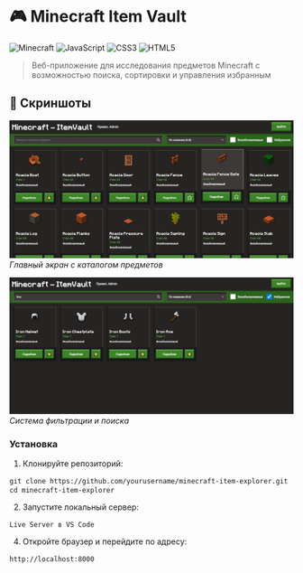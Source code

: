 # 🎮 Minecraft Item Vault

![Minecraft](https://img.shields.io/badge/Minecraft-API-green?style=for-the-badge&logo=minecraft)
![JavaScript](https://img.shields.io/badge/JavaScript-ES6+-yellow?style=for-the-badge&logo=javascript)
![CSS3](https://img.shields.io/badge/CSS3-Styling-blue?style=for-the-badge&logo=css3)
![HTML5](https://img.shields.io/badge/HTML5-Structure-orange?style=for-the-badge&logo=html5)

> Веб-приложение для исследования предметов Minecraft с возможностью поиска, сортировки и управления избранным

## 📸 Скриншоты

![Главный экран](./screenshots/1.png)
*Главный экран с каталогом предметов*

![Фильтры](./screenshots/2.png)
*Система фильтрации и поиска*

### Установка

1. Клонируйте репозиторий:
```
git clone https://github.com/yourusername/minecraft-item-explorer.git
cd minecraft-item-explorer
```
2. Запустите локальный сервер:
```
Live Server в VS Code
```
4. Откройте браузер и перейдите по адресу:
```
http://localhost:8000
```
